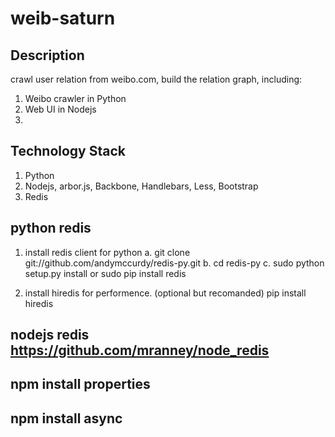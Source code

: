weib-saturn
============

## Description

crawl user relation from weibo.com, build the relation graph, including:
1. Weibo crawler in Python
1. Web UI in Nodejs
1. 

## Technology Stack
1. Python
1. Nodejs, arbor.js, Backbone, Handlebars, Less, Bootstrap
1. Redis

## python redis
1. install redis client for python
    a. git clone git://github.com/andymccurdy/redis-py.git
    b. cd redis-py
    c. sudo python setup.py install 
or
    sudo pip install redis

2. install hiredis for performence. (optional but recomanded)
    pip install hiredis       
    
## nodejs redis https://github.com/mranney/node_redis
## npm install properties
## npm install async
